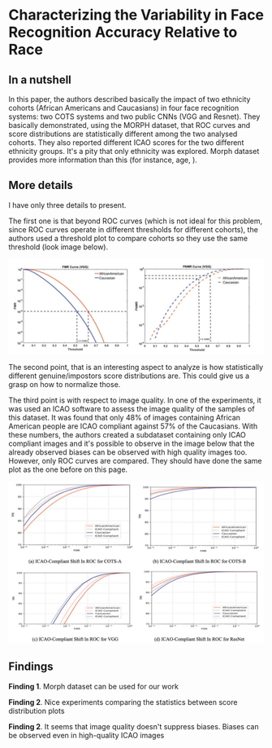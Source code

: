 # Characterizing the Variability in Face Recognition Accuracy Relative to Race


## In a nutshell

In this paper, the authors described basically the impact of two ethnicity cohorts (African Americans and Caucasians) in four face recognition systems: two COTS systems and two public CNNs (VGG and Resnet).
They basically demonstrated, using the MORPH dataset, that ROC curves and score distributions are statistically different among the two analysed cohorts.
They also reported different ICAO scores for the two different ethnicity groups.
It's a pity that only ethnicity was explored.
Morph dataset provides more information than this (for instance, age, ).


## More details

I have only three details to present.

The first one is that beyond ROC curves (which is not ideal for this problem, since ROC curves operate in different thresholds for different cohorts), the authors used a threshold plot to compare cohorts so they use the same threshold (look image below).

![](characterizing_the_variability_in_face/threshold_plot.png)

The second point, that is an interesting aspect to analyze is how statistically different genuine/impostors score distributions are.
This could give us a grasp on how to normalize those.

The third point is with respect to image quality.
In one of the experiments, it was used an ICAO software to assess the image quality of the samples of this dataset.
It was found that only 48% of images containing African American people are ICAO compliant against 57% of the Caucasians.
With these numbers, the authors created a subdataset containing only ICAO compliant images and it's possible to observe in the image below that the already observed biases can be observed with high quality images too.
However, only ROC curves are compared.
They should have done the same plot as the one before on this page.


![](characterizing_the_variability_in_face/icao.png)


## Findings

**Finding 1**. Morph dataset can be used for our work

**Finding 2**. Nice experiments comparing the statistics between score distribution plots

**Finding 2**. It seems that image quality doesn't suppress biases. Biases can be observed even in high-quality ICAO images